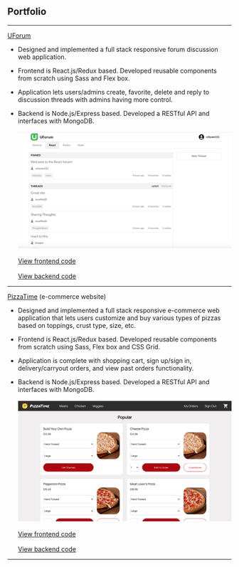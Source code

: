 ## Portfolio

---

<a href="https://uforum-app.herokuapp.com">UForum</a>
* Designed and implemented a full stack responsive forum discussion web application.

* Frontend is React.js/Redux based. Developed reusable components from scratch using Sass and Flex box. 

* Application lets users/admins create, favorite, delete and reply to discussion threads with admins having more control.

* Backend is Node.js/Express based. Developed a RESTful API and interfaces with MongoDB.
<br/><br/>
<a href="https://uforum-app.herokuapp.com"><img src="images/UForum.png"/></a>
<br/><br/>
<a href="https://github.com/vshyam121/uforum">View frontend code</a>
<br/><br/>
<a href="https://github.com/vshyam121/uforum-api">View backend code</a>

---

[PizzaTime](/pizza-time) (e-commerce website)
* Designed and implemented a full stack responsive e-commerce web application that lets users customize and buy various types of pizzas based on toppings, crust type, size, etc.

* Frontend is React.js/Redux based. Developed reusable components from scratch using Sass, Flex box and CSS Grid. 

* Application is complete with shopping cart, sign up/sign in, delivery/carryout orders, and view past orders functionality.

* Backend is Node.js/Express based. Developed a RESTful API and interfaces with MongoDB.
<br/><br/>
<a href="https://vshyam121.github.io/pizza-time"><img src="images/PizzaTime.png?raw=true"/></a>
<br/><br/>
<a href="https://github.com/vshyam121/pizza-time">View frontend code</a>
<br/><br/>
<a href="https://github.com/vshyam121/pizza-time-api">View backend code</a>

---
